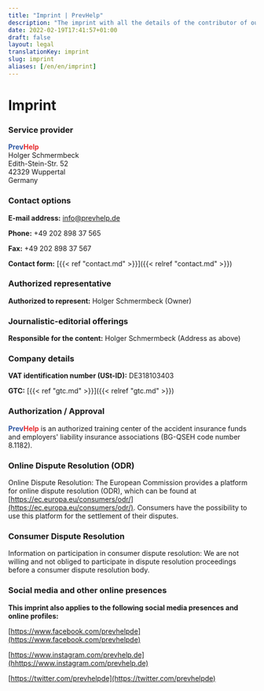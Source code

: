 ```yaml
---
title: "Imprint | PrevHelp"
description: "The imprint with all the details of the contributor of our Internet presence."
date: 2022-02-19T17:41:57+01:00
draft: false
layout: legal
translationKey: imprint
slug: imprint
aliases: [/en/en/imprint]
---
```


<div class="text-lg max-w-prose mx-auto">
    <h1>
        <span class="mt-2 block text-3xl text-center leading-8 font-extrabold tracking-tight text-gray-900 sm:text-4xl">Imprint</span>
    </h1>
</div>

### Service provider

<span style="color: #3059a3; font-weight: bold;">Prev</span><span style="color: #e62a2d; font-weight: bold;">Help</span>    
Holger Schmermbeck  
Edith-Stein-Str. 52  
42329 Wuppertal  
Germany

### Contact options

**E-mail address:** [info@prevhelp.de](mailto:info@prevhelp.de)

**Phone:** +49 202 898 37 565

**Fax:** +49 202 898 37 567

**Contact form:** [{{< ref "contact.md" >}}]({{< relref "contact.md" >}})

### Authorized representative

**Authorized to represent:** Holger Schmermbeck (Owner)

### Journalistic-editorial offerings

**Responsible for the content:** Holger Schmermbeck (Address as above)

### Company details

**VAT identification number (USt-ID):** DE318103403

**GTC:** [{{< ref "gtc.md" >}}]({{< relref "gtc.md" >}})

### Authorization / Approval

<span style="color: #3059a3; font-weight: bold;">Prev</span><span style="color: #e62a2d; font-weight: bold;">Help</span> is an authorized training center of the accident insurance funds and employers' liability insurance associations (BG-QSEH code number 8.1182).

### Online Dispute Resolution (ODR)

Online Dispute Resolution: The European Commission provides a platform for online dispute resolution (ODR), which can be found at [https://ec.europa.eu/consumers/odr/](https://ec.europa.eu/consumers/odr/). Consumers have the possibility to use this platform for the settlement of their disputes.

### Consumer Dispute Resolution

Information on participation in consumer dispute resolution: We are not willing and not obliged to participate in dispute resolution proceedings before a consumer dispute resolution body.


### Social media and other online presences

**This imprint also applies to the following social media presences and online profiles:**

[https://www.facebook.com/prevhelpde](https://www.facebook.com/prevhelpde)

[https://www.instagram.com/prevhelp.de](hhttps://www.instagram.com/prevhelp.de)

[https://twitter.com/prevhelpde](https://twitter.com/prevhelpde)
